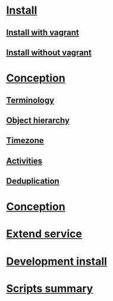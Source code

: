 # [Install](001-install.md)
## [Install with vagrant](002-install-vagrant.md)
## [Install without vagrant](002-install-wt-vagrant.md)

# [Conception](010-conception.md)
## [Terminology](011-cncpt-terminology.md)
## [Object hierarchy](012-cncpt-object-hierarchy.md)
## [Timezone](013-cncpt-timezone.md)
## [Activities](014-cncpt-activities.md)
## [Deduplication](015-cncpt-deduplication.md)

# [Conception](040-exceptions.md)

# [Extend service](060-ht-extend-service.md)

# [Development install](070-development.md)

# [Scripts summary](scripts/000-script-summary.md)
